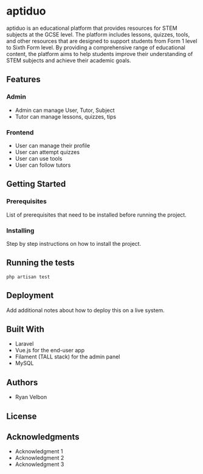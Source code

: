 # aptiduo

aptiduo is an educational platform that provides resources for STEM subjects at the GCSE level. The platform includes lessons, quizzes, tools, and other resources that are designed to support students from Form 1 level to Sixth Form level. By providing a comprehensive range of educational content, the platform aims to help students improve their understanding of STEM subjects and achieve their academic goals.

## Features

### Admin

- Admin can manage User, Tutor, Subject
- Tutor can manage lessons, quizzes, tips

### Frontend

- User can manage their profile
- User can attempt quizzes
- User can use tools
- User can follow tutors

## Getting Started

### Prerequisites

List of prerequisites that need to be installed before running the project.

### Installing

Step by step instructions on how to install the project.

## Running the tests

    php artisan test

## Deployment

Add additional notes about how to deploy this on a live system.

## Built With

- Laravel
- Vue.js for the end-user app
- Filament (TALL stack) for the admin panel
- MySQL

## Authors

- Ryan Velbon

## License

<!-- This project is licensed under the MIT License - see the LICENSE.md file for details. -->

## Acknowledgments

- Acknowledgment 1
- Acknowledgment 2
- Acknowledgment 3
